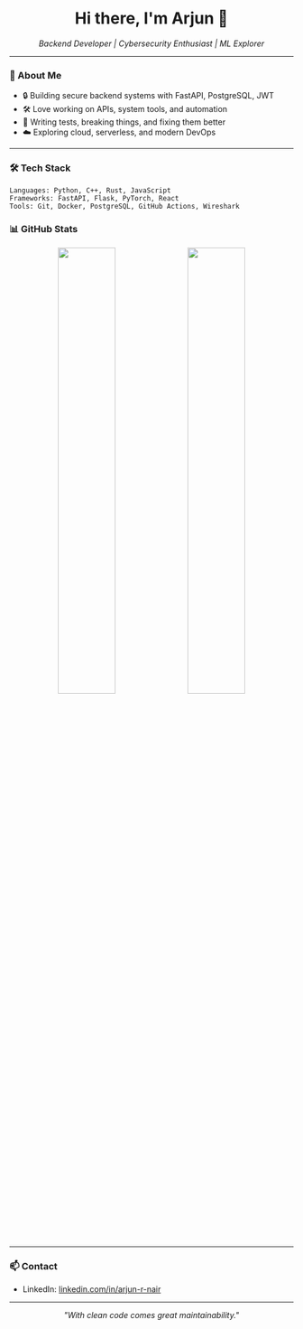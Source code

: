 

<h1 align="center">Hi there, I'm Arjun 👋</h1>
<p align="center">
  <em>Backend Developer | Cybersecurity Enthusiast | ML Explorer</em>
</p>

---

### 🧠 About Me

- 🔒 Building secure backend systems with FastAPI, PostgreSQL, JWT
- 🛠️ Love working on APIs, system tools, and automation
- 🧪 Writing tests, breaking things, and fixing them better
- ☁️ Exploring cloud, serverless, and modern DevOps

---

### 🛠️ Tech Stack

```text
Languages: Python, C++, Rust, JavaScript
Frameworks: FastAPI, Flask, PyTorch, React
Tools: Git, Docker, PostgreSQL, GitHub Actions, Wireshark
```
### 📊 GitHub Stats

<p align="center">
  <img src="https://github-readme-stats.vercel.app/api?username=arjun7579&show_icons=true&theme=tokyonight&hide_border=true" width="45%" />
  <img src="https://github-readme-streak-stats.herokuapp.com?user=arjun7579&theme=tokyonight&hide_border=true" width="45%" />
</p>

----

### 📫 Contact

- LinkedIn: [linkedin.com/in/arjun-r-nair](https://www.linkedin.com/in/arjun-r-nair-12059626a/)


---

<p align="center">
  <em>"With clean code comes great maintainability."</em>
</p>
